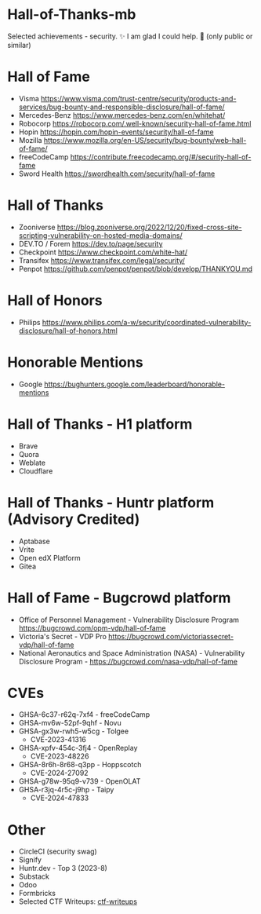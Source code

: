 # Hall-of-Thanks-mb
Selected achievements - security. ✨ I am glad I could help. 🎉 (only public or similar)

# Hall of Fame
- Visma https://www.visma.com/trust-centre/security/products-and-services/bug-bounty-and-responsible-disclosure/hall-of-fame/
- Mercedes-Benz https://www.mercedes-benz.com/en/whitehat/
- Robocorp https://robocorp.com/.well-known/security-hall-of-fame.html
- Hopin https://hopin.com/hopin-events/security/hall-of-fame
- Mozilla https://www.mozilla.org/en-US/security/bug-bounty/web-hall-of-fame/
- freeCodeCamp https://contribute.freecodecamp.org/#/security-hall-of-fame
- Sword Health https://swordhealth.com/security/hall-of-fame

# Hall of Thanks
- Zooniverse https://blog.zooniverse.org/2022/12/20/fixed-cross-site-scripting-vulnerability-on-hosted-media-domains/
- DEV.TO / Forem https://dev.to/page/security
- Checkpoint https://www.checkpoint.com/white-hat/
- Transifex https://www.transifex.com/legal/security/
- Penpot https://github.com/penpot/penpot/blob/develop/THANKYOU.md

# Hall of Honors
- Philips https://www.philips.com/a-w/security/coordinated-vulnerability-disclosure/hall-of-honors.html

# Honorable Mentions
- Google https://bughunters.google.com/leaderboard/honorable-mentions

# Hall of Thanks - H1 platform
- Brave
- Quora
- Weblate
- Cloudflare

# Hall of Thanks - Huntr platform (Advisory Credited)
- Aptabase
- Vrite
- Open edX Platform
- Gitea

# Hall of Fame - Bugcrowd platform
- Office of Personnel Management - Vulnerability Disclosure Program https://bugcrowd.com/opm-vdp/hall-of-fame
- Victoria's Secret - VDP Pro https://bugcrowd.com/victoriassecret-vdp/hall-of-fame
- National Aeronautics and Space Administration (NASA) - Vulnerability Disclosure Program - https://bugcrowd.com/nasa-vdp/hall-of-fame

# CVEs
- GHSA-6c37-r62q-7xf4 - freeCodeCamp
- GHSA-mv6w-52pf-9qhf - Novu
- GHSA-gx3w-rwh5-w5cg - Tolgee
  - CVE-2023-41316
- GHSA-xpfv-454c-3fj4 - OpenReplay
  - CVE-2023-48226
- GHSA-8r6h-8r68-q3pp - Hoppscotch
  - CVE-2024-27092
- GHSA-g78w-95q9-v739 - OpenOLAT
- GHSA-r3jq-4r5c-j9hp - Taipy
  - CVE-2024-47833

# Other
- CircleCI (security swag)
- Signify
- Huntr.dev - Top 3 (2023-8)
- Substack
- Odoo
- Formbricks
- Selected CTF Writeups: [ctf-writeups](https://github.com/mbiesiad/ctf-writeups)

